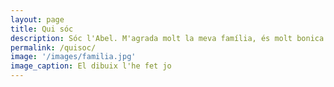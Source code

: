 ```yaml
---
layout: page
title: Qui sóc
description: Sóc l'Abel. M'agrada molt la meva família, és molt bonica. Visc a Benín, a Cotonou, i a vegades vaig de viatge a Dassa. M'agrada també Montpellier, Barcelona, Madrid, Salàs de Pallars, Pobla i València i Rivert. 
permalink: /quisoc/
image: '/images/familia.jpg'
image_caption: El dibuix l'he fet jo
---
```

